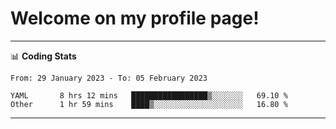 # Welcome on my profile page!
<!-- print(("dralla"[::-1]+"s").capitalize()) -->

<!-- ---
👨🏻‍💻 **Busy With**
* Learning new Skills.
* Building small Projects.
* Being helpful. -->

---
📊 **Coding Stats**
<!--START_SECTION:waka-->

```text
From: 29 January 2023 - To: 05 February 2023

YAML       8 hrs 12 mins   █████████████████▒░░░░░░░   69.10 %
Other      1 hr 59 mins    ████▒░░░░░░░░░░░░░░░░░░░░   16.80 %
```

<!--END_SECTION:waka-->
---
